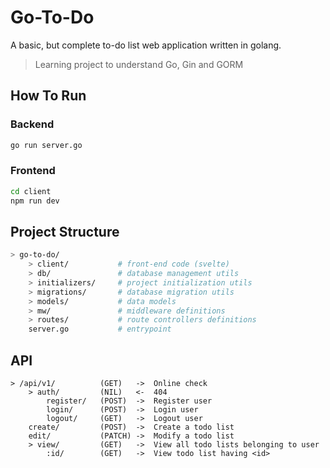 # Go-To-Do

A basic, but complete to-do list web application written in golang.

> Learning project to understand Go, Gin and GORM

## How To Run

### Backend

```sh
go run server.go
```

### Frontend

```sh
cd client
npm run dev
```

## Project Structure

```sh
> go-to-do/
    > client/           # front-end code (svelte)
    > db/               # database management utils
    > initializers/     # project initialization utils
    > migrations/       # database migration utils
    > models/           # data models
    > mw/               # middleware definitions
    > routes/           # route controllers definitions
    server.go           # entrypoint
```

## API

```
> /api/v1/          (GET)   ->  Online check
    > auth/         (NIL)   <-  404
        register/   (POST)  ->  Register user
        login/      (POST)  ->  Login user
        logout/     (GET)   ->  Logout user
    create/         (POST)  ->  Create a todo list
    edit/           (PATCH) ->  Modify a todo list
    > view/         (GET)   ->  View all todo lists belonging to user
        :id/        (GET)   ->  View todo list having <id>
```